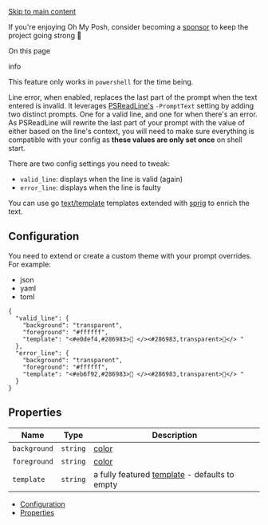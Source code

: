 [Skip to main content](https://ohmyposh.dev/docs/configuration/line-error#__docusaurus_skipToContent_fallback)

If you're enjoying Oh My Posh, consider becoming a [sponsor](https://github.com/sponsors/JanDeDobbeleer) to keep the project going strong 💪

On this page

info

This feature only works in `powershell` for the time being.

Line error, when enabled, replaces the last part of the prompt when the text entered is invalid. It leverages
[PSReadLine's](https://github.com/PowerShell/PSReadLine) `-PromptText` setting by adding two distinct prompts. One for a valid line,
and one for when there's an error. As PSReadLine will rewrite the last part of
your prompt with the value of either based on the line's context, you will need to make sure everything
is compatible with your config as **these values are only set once** on shell start.

There are two config settings you need to tweak:

- `valid_line`: displays when the line is valid (again)
- `error_line`: displays when the line is faulty

You can use go [text/template](https://golang.org/pkg/text/template/) templates extended with [sprig](https://masterminds.github.io/sprig/) to enrich the text.

## Configuration [​](https://ohmyposh.dev/docs/configuration/line-error\#configuration "Direct link to Configuration")

You need to extend or create a custom theme with your prompt overrides. For example:

- json
- yaml
- toml

```codeBlockLines_e6Vv
{
  "valid_line": {
    "background": "transparent",
    "foreground": "#ffffff",
    "template": "<#e0def4,#286983> </><#286983,transparent></> "
  },
  "error_line": {
    "background": "transparent",
    "foreground": "#ffffff",
    "template": "<#eb6f92,#286983> </><#286983,transparent></> "
  }
}

```

## Properties [​](https://ohmyposh.dev/docs/configuration/line-error\#properties "Direct link to Properties")

| Name | Type | Description |
| --- | --- | --- |
| `background` | `string` | [color](https://ohmyposh.dev/docs/configuration/colors) |
| `foreground` | `string` | [color](https://ohmyposh.dev/docs/configuration/colors) |
| `template` | `string` | a fully featured [template](https://ohmyposh.dev/docs/configuration/templates) \- defaults to empty |

- [Configuration](https://ohmyposh.dev/docs/configuration/line-error#configuration)
- [Properties](https://ohmyposh.dev/docs/configuration/line-error#properties)